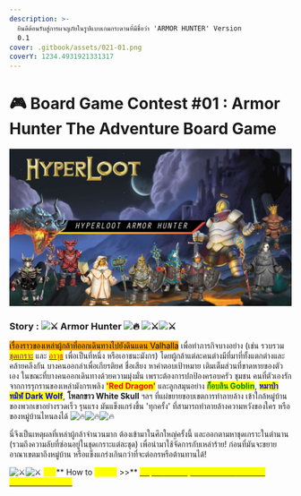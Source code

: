 ```yaml
---
description: >-
  ยินดีต้อนรับสู่การผจญภัยในรูปแบบเกมกระดานที่มีชื่อว่า 'ARMOR HUNTER' Version
  0.1
cover: .gitbook/assets/021-01.png
coverY: 1234.4931921331317
---
```


# 🎮 Board Game Contest #01 : Armor Hunter The Adventure Board Game

![](<.gitbook/assets/Screenshot 2022-05-31 215910 (1).jpg>)

### Story : ![⚔](https://static.xx.fbcdn.net/images/emoji.php/v9/t8f/1.5/16/2694.png) Armor Hunter ![🔥](https://static.xx.fbcdn.net/images/emoji.php/v9/ta9/1.5/16/1f525.png) ![⚔](https://static.xx.fbcdn.net/images/emoji.php/v9/t8f/1.5/16/2694.png)![⚔](https://static.xx.fbcdn.net/images/emoji.php/v9/t8f/1.5/16/2694.png)

<mark style="background-color:orange;">เรื่องราวของเหล่าผู้กล้าที่ออกเดินทางไปยังดินแดน Valhalla</mark> เพื่อทำภารกิจบางอย่าง (เช่น รวบรวม [<mark style="color:purple;">ชุดเกราะ</mark>](armor/) และ [<mark style="color:red;">อาวุธ</mark>](event-card.md#weapon) เพื่อเป็นที่หนึ่ง หรือเอาชนะมังกร) โดยผู้กล้าแต่ละคนต่างมีที่มาที่ทั้งแตกต่างและคล้ายคลึงกัน บางคนออกล่าเพื่อเกียรติยศ ชื่อเสียง หาคำตอบเป้าหมาย เติมเต็มส่วนที่ขาดหายของตัวเอง ในขณะที่บางคนออกเดินทางด้วยความมุ่งมั่น เพราะต้องการปกป้องครอบครัว ชุมชน คนที่ตัวเองรัก จากการรุกรานของเหล่ามังกรเพลิง <mark style="color:red;">**'Red Dragon'**</mark> และลูกสมุนอย่าง <mark style="color:green;">**ก็อบลิน Goblin**</mark>, <mark style="color:blue;">**หมาป่าทมิฬ Dark Wolf**</mark>, **โหลกขาว White Skull** ฯลฯ ที่แผ่ขยายขอบเขตการทำลายล้าง เข้าใกล้หมู่บ้านของพวกเขาอย่างรวดเร็ว รุนแรง มันแข็งแกร่งขึ้น 'ทุกครั้ง' ที่สามารถทำลายล้างความหวังของใคร หรือของหมู่บ้านไหนลงได้ ![🔥](https://static.xx.fbcdn.net/images/emoji.php/v9/ta9/1.5/16/1f525.png)![🔥](https://static.xx.fbcdn.net/images/emoji.php/v9/ta9/1.5/16/1f525.png)![🔥](https://static.xx.fbcdn.net/images/emoji.php/v9/ta9/1.5/16/1f525.png)&#x20;

นี่จึงเป็นเหตุผลที่เหล่าผู้กล้าจำนวนมาก ต้องเข้ามาในศึกใหญ่ครั้งนี้ และออกตามหาชุดเกราะในตำนาน (รวมถึงความลับที่ซ่อนอยู่ในชุดเกราะแต่ละชุด) เพื่อนำมาใช้จัดการกับเหล่าร้าย! ก่อนที่มันจะขยายอาณาเขตมาถึงหมู่บ้าน หรือแข็งแกร่งเกินกว่าที่จะต่อกรหรือต้านทานได้!

&#x20;![⚔](https://static.xx.fbcdn.net/images/emoji.php/v9/t8f/1.5/16/2694.png)![⚔](https://static.xx.fbcdn.net/images/emoji.php/v9/t8f/1.5/16/2694.png) <mark style="color:yellow;">**คลิป**</mark>** How to **<mark style="color:yellow;">**ดูวิธีเล่น**</mark>** >>** [<mark style="color:yellow;">https://www.youtube.com/watch?v=4fZ7wVVoSo8</mark>](https://www.youtube.com/watch?v=4fZ7wVVoSo8)<mark style="color:yellow;"></mark>
